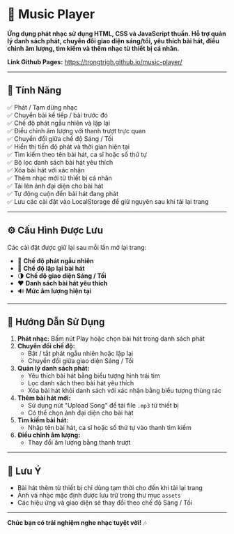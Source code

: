 # 🎵 Music Player

**Ứng dụng phát nhạc sử dụng HTML, CSS và JavaScript thuần. Hỗ trợ quản lý danh sách phát, chuyển đổi giao diện sáng/tối, yêu thích bài hát, điều chỉnh âm lượng, tìm kiếm và thêm nhạc từ thiết bị cá nhân.**

**Link Github Pages:** https://trongtrigh.github.io/music-player/

---

## 🚀 Tính Năng

✅ Phát / Tạm dừng nhạc  
✅ Chuyển bài kế tiếp / bài trước đó  
✅ Chế độ phát ngẫu nhiên và lặp lại  
✅ Điều chỉnh âm lượng với thanh trượt trực quan  
✅ Chuyển đổi giữa chế độ Sáng / Tối  
✅ Hiển thị tiến độ phát và thời gian hiện tại  
✅ Tìm kiếm theo tên bài hát, ca sĩ hoặc số thứ tự  
✅ Bộ lọc danh sách bài hát yêu thích  
✅ Xóa bài hát với xác nhận  
✅ Thêm nhạc mới từ thiết bị cá nhân  
✅ Tải lên ảnh đại diện cho bài hát  
✅ Tự động cuộn đến bài hát đang phát  
✅ Lưu các cài đặt vào LocalStorage để giữ nguyên sau khi tải lại trang  

---

## ⚙️ Cấu Hình Được Lưu

Các cài đặt được giữ lại sau mỗi lần mở lại trang:

- 🔀 **Chế độ phát ngẫu nhiên**  
- 🔁 **Chế độ lặp lại bài hát**  
- 🌗 **Chế độ giao diện Sáng / Tối**  
- ❤️ **Danh sách bài hát yêu thích**  
- 🔊 **Mức âm lượng hiện tại**  

---

## 🎨 Hướng Dẫn Sử Dụng

1. **Phát nhạc:** Bấm nút Play hoặc chọn bài hát trong danh sách phát  
2. **Chuyển đổi chế độ:**  
   - Bật / tắt phát ngẫu nhiên hoặc lặp lại  
   - Chuyển đổi giữa giao diện Sáng / Tối  
3. **Quản lý danh sách phát:**  
   - Yêu thích bài hát bằng biểu tượng hình trái tim  
   - Lọc danh sách theo bài hát yêu thích  
   - Xóa bài hát khỏi danh sách với xác nhận bằng biểu tượng thùng rác  
4. **Thêm bài hát mới:**  
   - Sử dụng nút "Upload Song" để tải file `.mp3` từ thiết bị  
   - Có thể chọn ảnh đại diện cho bài hát  
5. **Tìm kiếm bài hát:**  
   - Nhập tên bài hát, ca sĩ hoặc số thứ tự vào thanh tìm kiếm  
6. **Điều chỉnh âm lượng:**  
   - Thay đổi âm lượng bằng thanh trượt 

---

## 📌 Lưu Ý

- Bài hát thêm từ thiết bị chỉ dùng tạm thời cho đến khi tải lại trang  
- Ảnh và nhạc mặc định được lưu trữ trong thư mục `assets`  
- Các hiệu ứng và giao diện sẽ thay đổi theo chế độ Sáng / Tối  

---
    
**Chúc bạn có trải nghiệm nghe nhạc tuyệt vời!** 🎶
